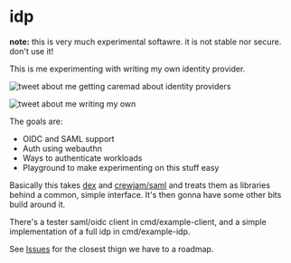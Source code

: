 # idp

**note:** this is very much experimental softawre. it is not stable nor secure. don't use it!

This is me experimenting with writing my own identity provider.

![tweet about me getting caremad about identity providers](http://cdn.lstoll.net/screen/Lincoln_Stoll_on_Twitter_Getting_kinda_caremad_about_Identity_Providers_as_one_typically_does_on_Christmas_Eve._2019-01-05_11-23-52.png)

![tweet about me writing my own](http://cdn.lstoll.net/screen/Lincoln_Stoll_on_Twitter_Update_Im_pulling_my_own_together_its_gonna_be_the_best._2019-01-05_11-24-28.png)

The goals are:
* OIDC and SAML support
* Auth using webauthn
* Ways to authenticate workloads
* Playground to make experimenting on this stuff easy

Basically this takes [dex](github.com/dexidp/dex) and [crewjam/saml](crewjam/saml) and treats them as libraries behind a common, simple interface. It's then gonna have some other bits build around it.

There's a tester saml/oidc client in cmd/example-client, and a simple implementation of a full idp in cmd/example-idp.

See [Issues](/../../issues) for the closest thign we have to a roadmap.
